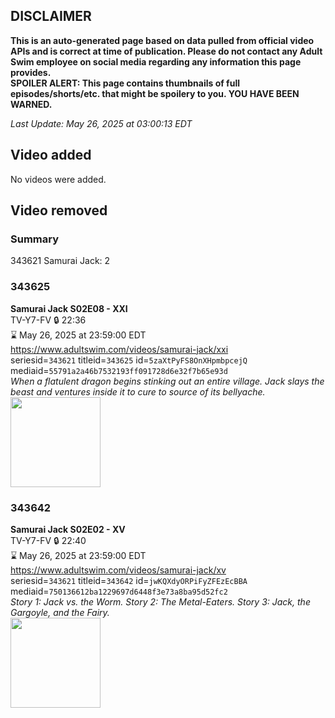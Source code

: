 ## DISCLAIMER
**This is an auto-generated page based on data pulled from official video APIs and is correct at time of publication. Please do not contact any Adult Swim employee on social media regarding any information this page provides.**  
**SPOILER ALERT: This page contains thumbnails of full episodes/shorts/etc. that might be spoilery to you. YOU HAVE BEEN WARNED.**  

_Last Update: May 26, 2025 at 03:00:13 EDT_
## Video added
No videos were added.  
## Video removed
### Summary
343621 Samurai Jack: 2  
### 343625
**Samurai Jack S02E08 - XXI**  
TV-Y7-FV 🔒 22:36  
⌛ May 26, 2025 at 23:59:00 EDT  
https://www.adultswim.com/videos/samurai-jack/xxi  
seriesid=`343621` titleid=`343625` id=`5zaXtPyFS8OnXHpmbpcejQ` mediaid=`55791a2a46b7532193ff091728d6e32f7b65e93d`  
_When a flatulent dragon begins stinking out an entire village.  Jack slays the beast and ventures inside it to cure to source of its bellyache._  
<a href="https://media.cdn.adultswim.com/uploads/20200407/thumbnails/2_20471019325-samjack_021.jpg"><img src="https://media.cdn.adultswim.com/uploads/20200407/thumbnails/2_20471019325-samjack_021.jpg" height="144px" /></a>
### 343642
**Samurai Jack S02E02 - XV**  
TV-Y7-FV 🔒 22:40  
⌛ May 26, 2025 at 23:59:00 EDT  
https://www.adultswim.com/videos/samurai-jack/xv  
seriesid=`343621` titleid=`343642` id=`jwKQXdyORPiFyZFEzEcBBA` mediaid=`750136612ba1229697d6448f3e73a8ba95d52fc2`  
_Story 1: Jack vs. the Worm. Story 2: The Metal-Eaters. Story 3: Jack, the Gargoyle, and the Fairy._  
<a href="https://media.cdn.adultswim.com/uploads/20200406/thumbnails/2_20461642466-samjack_015.jpg"><img src="https://media.cdn.adultswim.com/uploads/20200406/thumbnails/2_20461642466-samjack_015.jpg" height="144px" /></a>
